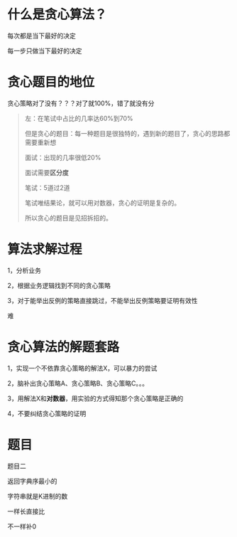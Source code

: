 

# 什么是贪心算法？

每次都是当下最好的决定

每一步只做当下最好的决定

# 贪心题目的地位

贪心策略对了没有？？？对了就100%，错了就没有分

> 左：在笔试中占比的几率达60%到70%
>
> 但是贪心的题目：每一种题目是很独特的，遇到新的题目了，贪心的思路都需要重新想
>
> 面试：出现的几率很低20%
>
> 面试需要**区分度**
>
> 笔试：5道过2道
>
> 笔试唯结果论，就可以用对数器，贪心的证明是复杂的。
>
> 所以贪心的题目是见招拆招的。





# 算法求解过程

1，分析业务

2，根据业务逻辑找到不同的贪心策略

3，对于能举出反例的策略直接跳过，不能举出反例策略要证明有效性



难

# 贪心算法的解题套路

1，实现一个不依靠贪心策略的解法X，可以暴力的尝试

2，脑补出贪心策略A、贪心策略B、贪心策略C。。。

3，用解法X和**对数器**，用实验的方式得知那个贪心策略是正确的

4，不要纠结贪心策略的证明

# 题目





题目二

返回字典序最小的

字符串就是K进制的数

一样长直接比

不一样补0

















